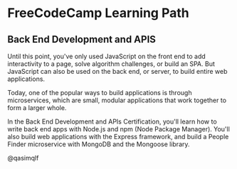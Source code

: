 # FreeCodeCamp Learning Path

## Back End Development and APIS


Until this point, you've only used JavaScript on the front end to add interactivity to a page, solve algorithm challenges, or build an SPA. But JavaScript can also be used on the back end, or server, to build entire web applications.

Today, one of the popular ways to build applications is through microservices, which are small, modular applications that work together to form a larger whole.

In the Back End Development and APIs Certification, you'll learn how to write back end apps with Node.js and npm (Node Package Manager). You'll also build web applications with the Express framework, and build a People Finder microservice with MongoDB and the Mongoose library.

@qasimqlf
